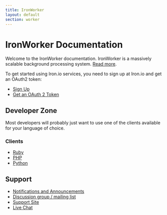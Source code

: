 ```yaml
---
title: IronWorker
layout: default
section: worker
---
```


# IronWorker Documentation

Welcome to the IronWorker documentation. IronWorker is a massively scalable background processing system. [Read more](http://www.iron.io/products/worker).

To get started using Iron.io services, you need to sign up at Iron.io and get an OAuth2 token:

* [Sign Up](http://www.iron.io)
* [Get an OAuth 2 Token](http://hud.iron.io/tokens)

## Developer Zone

Most developers will probably just want to use one of the clients available for your language of choice.

### Clients

* [Ruby](/worker/code/ruby)
* [PHP](/worker/code/php)
* [Python](/worker/code/python)

<!--
If you want to write your own IronWorker client or get deeper into the details, here's how to [write code to run on IronWorker](/worker/api/running-code-on-ironworker).
-->

## Support

* [Notifications and Announcements](https://plus.google.com/113102494747591798552/posts)
* [Discussion group / mailing list](http://groups.google.com/group/ironworker-users)
* [Support Site](http://support.iron.io)
* [Live Chat](http://www.hipchat.com/gNWgTiqIC)
